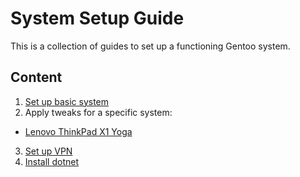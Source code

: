 # System Setup Guide

This is a collection of guides to set up a functioning Gentoo system.

## Content

1. [Set up basic system](system.md)
2. Apply tweaks for a specific system:
  * [Lenovo ThinkPad X1 Yoga](devices/lenovo-thinkpad-x1-yoga.md)
3. [Set up VPN](vpn.md)
4. [Install dotnet](dotnet.md)
